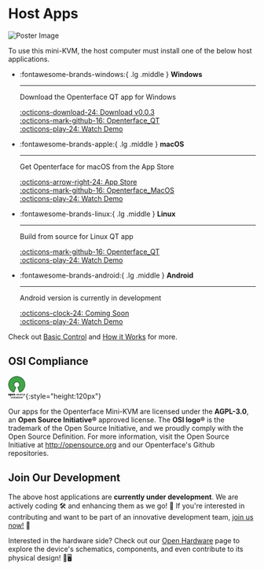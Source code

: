 # Host Apps

<div class="container">
    <img src="/images/product/win_qt_app.jpg" alt="Poster Image" class="poster-image-shadow">
</div>

To use this mini-KVM, the host computer must install one of the below host applications. 

<div class="grid cards" markdown>

-   :fontawesome-brands-windows:{ .lg .middle } __Windows__

    ---

    Download the Openterface QT app for Windows

    [:octicons-download-24: Download v0.0.3](https://github.com/TechxArtisanStudio/Openterface_QT/releases/download/v0.0.3/openterfaceQT.windows.amd64.exe)  <br>
    [:octicons-mark-github-16: Openterface_QT](https://github.com/TechxArtisanStudio/Openterface_QT)  <br>
    [:octicons-play-24: Watch Demo](https://youtu.be/ERzpGtRvP2o?si=e9k402f0nxsD8o2j)

-   :fontawesome-brands-apple:{ .lg .middle } __macOS__

    ---

    Get Openterface for macOS from the App Store

    [:octicons-arrow-right-24: App Store](http://appstore.com/mac/openterface) <br>
    [:octicons-mark-github-16: Openterface_MacOS](https://github.com/TechxArtisanStudio/Openterface_MacOS)  <br>
    [:octicons-play-24: Watch Demo](https://youtu.be/m7OpUem0zqY?si=tclfl0Jl77tmE6_e)

-   :fontawesome-brands-linux:{ .lg .middle } __Linux__

    ---

    Build from source for Linux QT app

    [:octicons-mark-github-16: Openterface_QT](https://github.com/TechxArtisanStudio/Openterface_QT)  <br>
    [:octicons-play-24: Watch Demo](https://youtu.be/_ScpI6TC0Pk?si=FSg7A2zmST8QbFec)

-   :fontawesome-brands-android:{ .lg .middle } __Android__

    ---

    Android version is currently in development

    [:octicons-clock-24: Coming Soon](https://github.com/TechxArtisanStudio/Openterface_Android)  <br>
    [:octicons-play-24: Watch Demo](https://x.com/TechxArtisan/status/1825460088922071398)

</div>

Check out [Basic Control](/basic) and [How it Works](/how-it-works) for more.

## OSI Compliance

![Open Source Initiative®](images/trademark/open-source-initiative.svg){:style="height:120px"}

Our apps for the Openterface Mini-KVM are licensed under the **AGPL-3.0**, an **Open Source Initiative®** approved license. The **OSI logo®** is the trademark of the Open Source Initiative, and we proudly comply with the Open Source Definition. For more information, visit the Open Source Initiative at http://opensource.org and our Openterface's Github repositories.

## Join Our Development

The above host applications are **currently under development**. We are actively coding 🛠️ and enhancing them as we go! 💪 If you're interested in contributing and want to be part of an innovative development team, [join us now!](mailto:info@techxartisan.com) 🚀

Interested in the hardware side? Check out our [Open Hardware](/open-hardware) page to explore the device's schematics, components, and even contribute to its physical design! 🔧🖥️